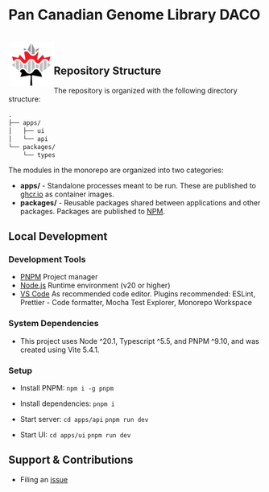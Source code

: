 # Pan Canadian Genome Library DACO

<br/>

<img align="left" src="./apps/ui/public/pcgl-logo.png" height="90" display="block"/>

<br/>

## Repository Structure

The repository is organized with the following directory structure:

```
.
├── apps/
│   ├── ui
│   └── api
└── packages/
    └── types
```

The modules in the monorepo are organized into two categories:

- **apps/** - Standalone processes meant to be run. These are published to [ghcr.io](https://ghcr.io) as container images.
- **packages/** - Reusable packages shared between applications and other packages. Packages are published to [NPM](https://npmjs.com).

## Local Development

### Development Tools

- [PNPM](https://pnpm.io/) Project manager
- [Node.js](https://nodejs.org/en) Runtime environment (v20 or higher)
- [VS Code](https://code.visualstudio.com/) As recommended code editor. Plugins recommended: ESLint, Prettier - Code formatter, Mocha Test Explorer, Monorepo Workspace

### System Dependencies

- This project uses Node ^20.1, Typescript ^5.5, and PNPM ^9.10, and was created using Vite 5.4.1.

### Setup

- Install PNPM: `npm i -g pnpm`

- Install dependencies: `pnpm i`

- Start server:
  `cd apps/api`
  `pnpm run dev`

- Start UI:
  `cd apps/ui`
  `pnpm run dev`

## Support & Contributions

- Filing an [issue](https://github.com/Pan-Canadian-Genome-Library/daco/issues)
